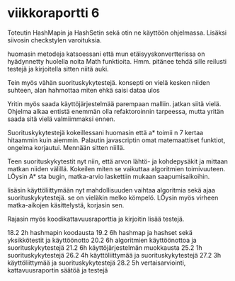 # viikkoraportti 6

Toteutin HashMapin ja HashSetin sekä otin ne käyttöön ohjelmassa. Lisäksi siivosin checkstylen varoituksia.

huomasin metodeja katsoessani että mun etäisyyskonvertterissa on hyädynnetty huolella noita Math funktioita. Hmm. pitänee tehdä sille reilusti testejä ja kirjoitella sitten niitä auki.

Tein myös vähän suorituskykytestejä. konsepti on vielä kesken niiden suhteen, alan hahmottaa miten ehkä saisi dataa ulos

Yritin myös saada käyttöjärjestelmää parempaan malliin. jatkan siitä vielä. Ohjelma alkaa entistä enemmän olla refaktoroinnin tarpeessa, mutta yritän saada sitä vielä valmiimmaksi ennen.

Suorituskykytestejä kokeillessani huomasin että a* toimii n 7 kertaa hitaammin kuin aiemmin. Palautin javascriptin omat matemaattiset funktiot, ongelma korjautui. Mennään sitten niillä.

Teen suorituskykytestit nyt niin, että arvon lähtö- ja kohdepysäkit ja mittaan matkan niiden välillä. Kokeilen miten se vaikuttaa algoritmien toimivuuteen. LÖysin A* sta bugin, matka-arvio laskettiin mukaan saapumisaikoihin.

lisäsin käyttöliittymään nyt mahdollisuuden vaihtaa algoritmia sekä ajaa suorituskykytestejä. se on vieläkin melko kömpelö. LÖysin myös virheen matka-aikojen käsittelystä, korjasin sen.

Rajasin myös koodikattavuusraporttia ja kirjoitin lisää testejä.

18.2 2h hashmapin koodausta
19.2 6h hashmap ja hashset sekä yksikkötestit ja käyttöönotto
20.2 6h algoritmien käyttöönottoa ja suorituskykytestejä
21.2 6h käyttöjärjestelmän muokkausta
25.2 1h suorituskykytestejä
26.2 4h käyttöliittymää ja suorituskykytestejä
27.2 3h käyttöliittymää ja suorituskykytestejä
28.2 5h vertaisarviointi, kattavuusraportin säätöä ja testejä



